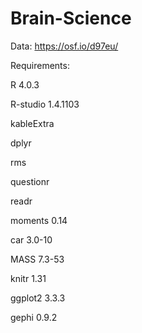 # Brain-Science
Data: https://osf.io/d97eu/

Requirements:

R 4.0.3

R-studio 1.4.1103

kableExtra

dplyr

rms

questionr

readr

moments 0.14

car 3.0-10

MASS 7.3-53

knitr 1.31

ggplot2 3.3.3

gephi 0.9.2
